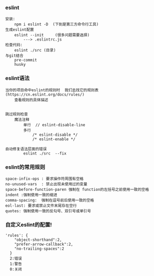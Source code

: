 ### eslint
    安装:
        npm i eslint -D  (下到是第三方命令行工具)
    生成eslint配置
        eslint --init     (很多问题需要选择)   
            ---> .eslintrc.js
    检查代码:
        eslint ./src (目录)
    与git结合
        pre-commit
        husky
        
###  eslint语法
    当你的项目命中eslint的规则时  我们去找它的规则表(https://cn.eslint.org/docs/rules/)
        查看规则的具体描述
    
    
    跳过规则检查
        魔法注释
            单行  // eslint-disable-line
            多行     
                /* eslint-disable */
                /* eslint-enable */
                
    自动修复语法层面的错误
            eslint ./src  --fix
            
            
### eslint的常用规则
    space-infix-ops : 要求操作符周围有空格
    no-unused-vars  : 禁止出现未使用过的变量
    space-before-function-paren 强制在 function的左括号之前使用一致的空格
    indent :强制使用一致的缩进
    comma-spacing:	强制在逗号前后使用一致的空格
    eol-last: 要求或禁止文件末尾存在空行
    quotes: 强制使用一致的反勾号、双引号或单引号
    
### 自定义eslint的配置!
    'rules': {
        "object-shorthand":2,
        "prefer-arrow-callback":2,
        "no-trailing-spaces":2
      }
      2:错误
      1:警告
      0:关闭
        
    
            
                   
    
